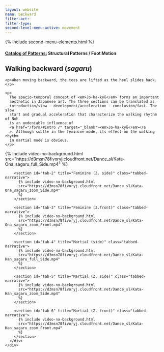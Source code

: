 ```yaml
---
layout: website
name: backward
filter-act:
filter-type:
second-level-menu-active: movement
---
```


{% include second-menu-elements.html %}

<main class="page-content">
  <div class="text-container">
    <h4>
      <a href="/movement/">Catalog of Patterns:</a> Structural Patterns / Foot
      Motion
    </h4>
    <h2>Walking backward (<em>sagaru</em>)</h2>

    <p>When moving backward, the toes are lifted as the heel slides back.</p>

    <p>
      The spacio-temporal concept of <em>Jo-ha-kyū</em> forms an important
      aesthetic in Japanese art. The three sections can be translated as
      introduction/slow - development/acceleration - conclusion/fast. The slow
      start and gradual acceleration that characterize the walking rhythm of Noh
      is an undeniable influence of
      <a href="/form/#Intro /" target="_blank"><em>Jo-ha-kyū</em></a
      >. Although subtle in the feminine mode, its effect on the walking rhythm
      in martial mode is obvious.
    </p>
  </div>

  <div class="tabs-container">
    <div class="tabs-container__links">
      <div class="wrapper">
        <div id="tabs"></div>
      </div>
    </div>
    <div class="tabs-container__content">
      <div class="wrapper">
        <section id="tab-1" title="Feminine (side)" class="tabbed-narrative">
          {% include video-no-background.html
          src="https://d3msn78fivoryj.cloudfront.net/Dance_sl/Kata-Ona_sagaru_full_Side.mp4"
          %}
        </section>

        <section id="tab-2" title="Feminine (Z. side)" class="tabbed-narrative">
          {% include video-no-background.html
          src="https://d3msn78fivoryj.cloudfront.net/Dance_sl/Kata-Ona_sagaru_zoom_Side.mp4"
          %}
        </section>

        <section id="tab-3" title="Feminine (Z.front)" class="tabbed-narrative">
          {% include video-no-background.html
          src="https://d3msn78fivoryj.cloudfront.net/Dance_sl/Kata-Ona_sagaru_zoom_Front.mp4"
          %}
        </section>

        <section id="tab-4" title="Martial (side)" class="tabbed-narrative">
          {% include video-no-background.html
          src="https://d3msn78fivoryj.cloudfront.net/Dance_sl/Kata-Han_sagaru_full_Side.mp4"
          %}
        </section>

        <section id="tab-5" title="Martial (Z. side)" class="tabbed-narrative">
          {% include video-no-background.html
          src="https://d3msn78fivoryj.cloudfront.net/Dance_sl/Kata-Han_sagaru_zoom_Side.mp4"
          %}
        </section>

        <section id="tab-6" title="Martial (Z. front)" class="tabbed-narrative">
          {% include video-no-background.html
          src="https://d3msn78fivoryj.cloudfront.net/Dance_sl/Kata-Han_sagaru_zoom_Front.mp4"
          %}
        </section>
      </div>
    </div>
  </div>
</main>
